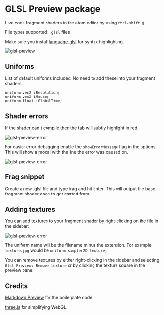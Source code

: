 # GLSL Preview package

Live code fragment shaders in the atom editor by using
`ctrl-shift-g`.

File types supported: `.glsl` files.

Make sure you install [language-glsl](https://github.com/hughsk/language-glsl) for syntax highlighting.

![glsl-preview](https://cdn.rawgit.com/davidpaulrosser/atom-glsl-preview/master/assets/screenshot.jpg)

## Uniforms

List of default uniforms included. No need to add these into your fragment shaders.

```
uniform vec2 iResolution;
uniform vec2 iMouse;
uniform float iGlobalTime;
```

## Shader errors

If the shader can't compile then the tab will subtly highlight in red.

![glsl-preview-error](https://cdn.rawgit.com/davidpaulrosser/atom-glsl-preview/master/assets/error.jpg)

For easier error debugging enable the ```showErrorMessage``` flag in the options. This will show a modal with the line the error was caused on.

![glsl-preview-error](https://cdn.rawgit.com/davidpaulrosser/atom-glsl-preview/master/assets/error-modal.jpg)

## Frag snippet

Create a new .glsl file and type frag and hit enter. This will output the base fragment shader code to get started from.

## Adding textures

You can add textures to your fragment shader by right-clicking on the file in the sidebar:

![glsl-preview-error](https://cdn.rawgit.com/davidpaulrosser/atom-glsl-preview/master/assets/sidebar-texture.jpg)

The uniform name will be the filename minus the extension. For example ```texture.jpg``` would be ```uniform sampler2D texture;```

You can remove textures by either right-clicking in the sidebar and selecting ```Glsl Preview: Remove texture``` or by clicking the texture square in the preview pane.

## Credits

[Markdown Preview](https://github.com/atom/markdown-preview) for the boilerplate code.

[three.js](http://threejs.org/) for simplifying WebGL.
